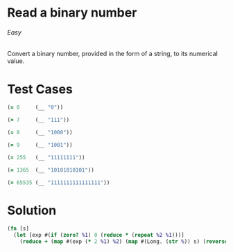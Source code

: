 # Read a binary number

###### Easy
###### 

Convert a binary number, provided in the form of a string, to its numerical value.

# Test Cases
```clojure
(= 0     (__ "0"))
```
```clojure
(= 7     (__ "111"))
```
```clojure
(= 8     (__ "1000"))
```
```clojure
(= 9     (__ "1001"))
```
```clojure
(= 255   (__ "11111111"))
```
```clojure
(= 1365  (__ "10101010101"))
```
```clojure
(= 65535 (__ "1111111111111111"))
```

# Solution
```clojure
(fn [s]
  (let [exp #(if (zero? %1) 0 (reduce * (repeat %2 %1)))]
    (reduce + (map #(exp (* 2 %1) %2) (map #(Long. (str %)) s) (reverse (range (count s)))))))
```
